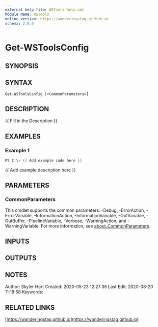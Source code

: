 ```yaml
---
external help file: WSTools-help.xml
Module Name: WSTools
online version: https://wanderingstag.github.io
schema: 2.0.0
---
```


# Get-WSToolsConfig

## SYNOPSIS

## SYNTAX

```
Get-WSToolsConfig [<CommonParameters>]
```

## DESCRIPTION
{{ Fill in the Description }}

## EXAMPLES

### Example 1
```powershell
PS C:\> {{ Add example code here }}
```

{{ Add example description here }}

## PARAMETERS

### CommonParameters
This cmdlet supports the common parameters: -Debug, -ErrorAction, -ErrorVariable, -InformationAction, -InformationVariable, -OutVariable, -OutBuffer, -PipelineVariable, -Verbose, -WarningAction, and -WarningVariable. For more information, see [about_CommonParameters](http://go.microsoft.com/fwlink/?LinkID=113216).

## INPUTS

## OUTPUTS

## NOTES
Author: Skyler Hart
Created: 2020-05-23 12:27:36
Last Edit: 2020-08-20 11:18:58
Keywords:

## RELATED LINKS

[https://wanderingstag.github.io](https://wanderingstag.github.io)

